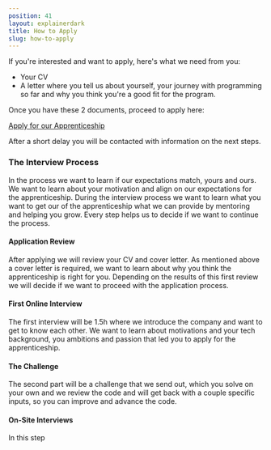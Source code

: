 ```yaml
---
position: 41
layout: explainerdark
title: How to Apply 
slug: how-to-apply
---
```


If you're interested and want to apply, here's what we need from you: 

* Your CV
* A letter where you tell us about yourself, your journey with programming so far and why you think you're a good fit for the program.

Once you have these 2 documents, proceed to apply here:

<a class="btn" href="https://boards.greenhouse.io/holidaycheck/jobs/1113766">Apply for our Apprenticeship</a>

After a short delay you will be contacted with information on the next steps.

### The Interview Process

In the process we want to learn if our expectations match, yours and ours.
We want to learn about your motivation and align on our expectations for the apprenticeship.
During the interview process we want to learn what you want to get our of the apprenticeship
what we can provide by mentoring and helping you grow.
Every step helps us to decide if we want to continue the process.

#### Application Review

After applying we will review your CV and cover letter. As mentioned above a cover letter is required, 
we want to learn about why you think the apprenticeship is right for you.
Depending on the results of this first review we will decide if we want to proceed with the application 
process.

#### First Online Interview

The first interview will be 1.5h where we introduce the company and want to get to know each other.
We want to learn about motivations and your tech background, you ambitions and passion that led you to 
apply for the apprenticeship.

#### The Challenge

The second part will be a challenge that we send out, which you solve on your own and 
we review the code and will get back with a couple specific inputs, so you can improve
and advance the code.

#### On-Site Interviews

In this step 